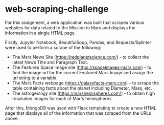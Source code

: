 # web-scraping-challenge

For this assignment, a web application was built that scrapes various websites for data related to the Mission to Mars and displays the information in a single HTML page.

Firstly, Jupyter Notebook, BeautifulSoup, Pandas, and Requests/Splinter were used to perform a scrape of the following:
* The Mars News Site (https://redplanetscience.com/) - to collect the latest News Title and Paragraph Text.
* The Featured Space Image site (https://spaceimages-mars.com) - to find the image url for the current Featured Mars Image and assign the url string to a variable.
* The Mars Facts webpage (https://galaxyfacts-mars.com) - to scrape the table containing facts about the planet including Diameter, Mass, etc.
* The astrogeology site (https://marshemispheres.com/) - to obtain high resolution images for each of Mar's hemispheres.

After this, MongoDB was used with Flask templating to create a new HTML page that displays all of the information that was scraped from the URLs above.
